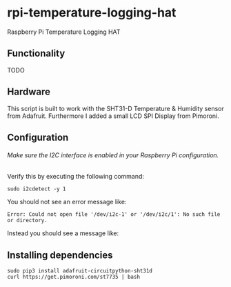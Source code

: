 # rpi-temperature-logging-hat
Raspberry Pi Temperature Logging HAT

## Functionality

TODO

## Hardware

This script is built to work with the SHT31-D Temperature & Humidity sensor from Adafruit. Furthermore I added a small LCD SPI Display from Pimoroni. 

## Configuration

###### Make sure the I2C interface is enabled in your Raspberry Pi configuration.

Verify this by executing the following command:

    sudo i2cdetect -y 1

You should not see an error message like:

    Error: Could not open file '/dev/i2c-1' or '/dev/i2c/1': No such file or directory.

Instead you should see a message like:

    
    


## Installing dependencies

    sudo pip3 install adafruit-circuitpython-sht31d
    curl https://get.pimoroni.com/st7735 | bash

